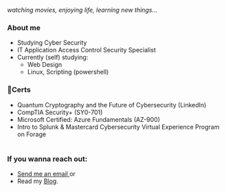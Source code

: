 
_watching movies, enjoying life, learning new things..._

### About me
- Studying Cyber Security 
- IT Application Access Control Security Specialist
- Currently (self) studying:
  - Web Design
  - Linux, Scripting (powershell)

### :key:Certs
- Quantum Cryptography and the Future of Cybersecurity (LinkedIn)
-  CompTIA Security+ (SY0-701)
-   Microsoft Certified: Azure Fundamentals (AZ-900)
-   Intro to Splunk & Mastercard Cybersecurity Virtual Experience Program on Forage

#

### If you wanna reach out:
  - <a href="mailto:kushp1@umbc.edu">Send me an email </a> or
  - Read my [Blog](https://medium.com/@krp20502050).
